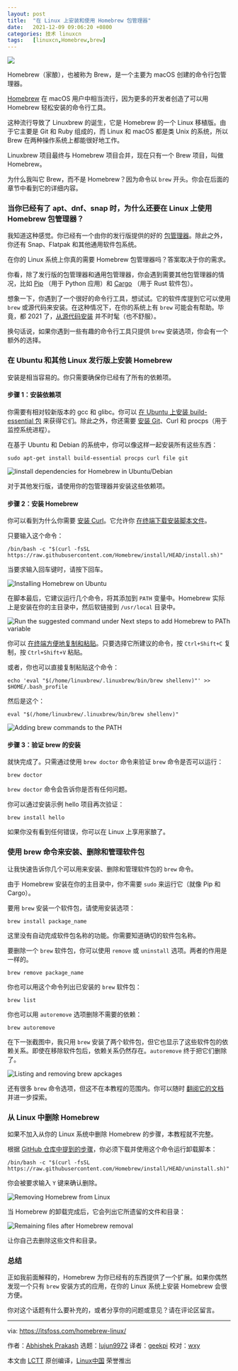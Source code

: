 ```yaml
---
layout: post
title:	"在 Linux 上安装和使用 Homebrew 包管理器"
date:	2021-12-09 09:06:20 +0800 
categories:	技术 linuxcn 
tags:	[linuxcn,Homebrew,brew]
---
```



![](/Asserts/Images//attachment/album/202112/09/090614sptwo73z73f7fw7u.jpg)


Homebrew（家酿），也被称为 Brew，是一个主要为 macOS 创建的命令行包管理器。


[Homebrew](https://brew.sh/) 在 macOS 用户中相当流行，因为更多的开发者创造了可以用 Homebrew 轻松安装的命令行工具。


这种流行导致了 Linuxbrew 的诞生，它是 Homebrew 的一个 Linux 移植版。由于它主要是 Git 和 Ruby 组成的，而 Linux 和 macOS 都是类 Unix 的系统，所以 Brew 在两种操作系统上都能很好地工作。


Linuxbrew 项目最终与 Homebrew 项目合并，现在只有一个 Brew 项目，叫做 Homebrew。


为什么我叫它 Brew，而不是 Homebrew？因为命令以 `brew` 开头。你会在后面的章节中看到它的详细内容。


### 当你已经有了 apt、dnf、snap 时，为什么还要在 Linux 上使用 Homebrew 包管理器？


我知道这种感觉。你已经有一个由你的发行版提供的好的 [包管理器](https://itsfoss.com/package-manager/)。除此之外，你还有 Snap、Flatpak 和其他通用软件包系统。


在你的 Linux 系统上你真的需要 Homebrew 包管理器吗？答案取决于你的需求。


你看，除了发行版的包管理器和通用包管理器，你会遇到需要其他包管理器的情况，比如 [Pip](https://itsfoss.com/install-pip-ubuntu/) （用于 Python 应用）和 [Cargo](https://itsfoss.com/install-rust-cargo-ubuntu-linux/) （用于 Rust 软件包）。


想象一下，你遇到了一个很好的命令行工具，想试试。它的软件库提到它可以使用 `brew` 或源代码来安装。在这种情况下，在你的系统上有 `brew` 可能会有帮助。毕竟，都 2021 了，[从源代码安装](https://itsfoss.com/install-software-from-source-code/) 并不时髦（也不舒服）。


换句话说，如果你遇到一些有趣的命令行工具只提供 `brew` 安装选项，你会有一个额外的选择。


### 在 Ubuntu 和其他 Linux 发行版上安装 Homebrew


安装是相当容易的。你只需要确保你已经有了所有的依赖项。


#### 步骤 1：安装依赖项


你需要有相对较新版本的 gcc 和 glibc。你可以 [在 Ubuntu 上安装 build-essential 包](https://itsfoss.com/build-essential-ubuntu/) 来获得它们。除此之外，你还需要 [安装 Git](https://itsfoss.com/install-git-ubuntu/)、Curl 和 procps（用于监控系统进程）。


在基于 Ubuntu 和 Debian 的系统中，你可以像这样一起安装所有这些东西：



```
sudo apt-get install build-essential procps curl file git

```

![Iinstall dependencies for Homebrew in Ubuntu/Debian](/Asserts/Images//attachment/album/202112/09/090620wou7fktsevo2fntd.png)


对于其他发行版，请使用你的包管理器并安装这些依赖项。


#### 步骤 2：安装 Homebrew


你可以看到为什么你需要 [安装 Curl](https://itsfoss.com/install-curl-ubuntu/)。它允许你 [在终端下载安装脚本文件](https://itsfoss.com/download-files-from-linux-terminal/)。


只要输入这个命令：



```
/bin/bash -c "$(curl -fsSL https://raw.githubusercontent.com/Homebrew/install/HEAD/install.sh)"

```

当要求输入回车键时，请按下回车。


![Installing Homebrew on Ubuntu](/Asserts/Images//attachment/album/202112/09/090620wl63mhoxxhywiyqr.png)


在脚本最后，它建议运行几个命令，将其添加到 `PATH` 变量中。Homebrew 实际上是安装在你的主目录中，然后软链接到 `/usr/local` 目录中。


![Run the suggested command under Next steps to add Homebrew to PATh variable](/Asserts/Images//attachment/album/202112/09/090621p12c1vjvsv2vzovz.png)


你可以 [在终端方便地复制和粘贴](https://itsfoss.com/copy-paste-linux-terminal/)。只要选择它所建议的命令，按 `Ctrl+Shift+C` 复制，按 `Ctrl+Shift+V` 粘贴。


或者，你也可以直接复制粘贴这个命令：



```
echo 'eval "$(/home/linuxbrew/.linuxbrew/bin/brew shellenv)"' >> $HOME/.bash_profile

```

然后是这个：



```
eval "$(/home/linuxbrew/.linuxbrew/bin/brew shellenv)"

```

![Adding brew commands to the PATH](/Asserts/Images//attachment/album/202112/09/090621as5lrr2m7zlrodpx.png)


#### 步骤 3：验证 brew 的安装


就快完成了。只需通过使用 `brew doctor` 命令来验证 `brew` 命令是否可以运行：



```
brew doctor

```

`brew doctor` 命令会告诉你是否有任何问题。


你可以通过安装示例 hello 项目再次验证：



```
brew install hello

```

如果你没有看到任何错误，你可以在 Linux 上享用家酿了。


### 使用 brew 命令来安装、删除和管理软件包


让我快速告诉你几个可以用来安装、删除和管理软件包的 `brew` 命令。


由于 Homebrew 安装在你的主目录中，你不需要 `sudo` 来运行它（就像 Pip 和 Cargo）。


要用 `brew` 安装一个软件包，请使用安装选项：



```
brew install package_name

```

这里没有自动完成软件包名称的功能。你需要知道确切的软件包名称。


要删除一个 `brew` 软件包，你可以使用 `remove` 或 `uninstall` 选项。两者的作用是一样的。



```
brew remove package_name

```

你也可以用这个命令列出已安装的 `brew` 软件包：



```
brew list

```

你也可以用 `autoremove` 选项删除不需要的依赖：



```
brew autoremove

```

在下一张截图中，我只用 `brew` 安装了两个软件包，但它也显示了这些软件包的依赖关系。即使在移除软件包后，依赖关系仍然存在。`autoremove` 终于把它们删除了。


![Listing and removing brew apckages](/Asserts/Images//attachment/album/202112/09/090621cwwe2evtsnj68tv8.png)


还有很多 `brew` 命令选项，但这不在本教程的范围内。你可以随时 [翻阅它的文档](https://docs.brew.sh/Manpage) 并进一步探索。


### 从 Linux 中删除 Homebrew


如果不加入从你的 Linux 系统中删除 Homebrew 的步骤，本教程就不完整。


根据 [GitHub 仓库中提到的步骤](https://github.com/homebrew/install#uninstall-homebrew)，你必须下载并使用这个命令运行卸载脚本：



```
/bin/bash -c "$(curl -fsSL https://raw.githubusercontent.com/Homebrew/install/HEAD/uninstall.sh)"

```

你会被要求输入 `Y` 键来确认删除。


![Removing Homebrew from Linux](/Asserts/Images//attachment/album/202112/09/090621ry044mh0ukyht3gj.png)


当 Homebrew 的卸载完成后，它会列出它所遗留的文件和目录：


![Remaining files after Homebrew removal](/Asserts/Images//attachment/album/202112/09/090622mh1h1dhavo7zvshd.png)


让你自己去删除这些文件和目录。


### 总结


正如我前面解释的，Homebrew 为你已经有的东西提供了一个扩展。如果你偶然发现一个只有 `brew` 安装方式的应用，在你的 Linux 系统上安装 Homebrew 会很方便。


你对这个话题有什么要补充的，或者分享你的问题或意见？请在评论区留言。




---


via: <https://itsfoss.com/homebrew-linux/>


作者：[Abhishek Prakash](https://itsfoss.com/author/abhishek/) 选题：[lujun9972](https://github.com/lujun9972) 译者：[geekpi](https://github.com/geekpi) 校对：[wxy](https://github.com/wxy)


本文由 [LCTT](https://github.com/LCTT/TranslateProject) 原创编译，[Linux中国](https://linux.cn/) 荣誉推出
